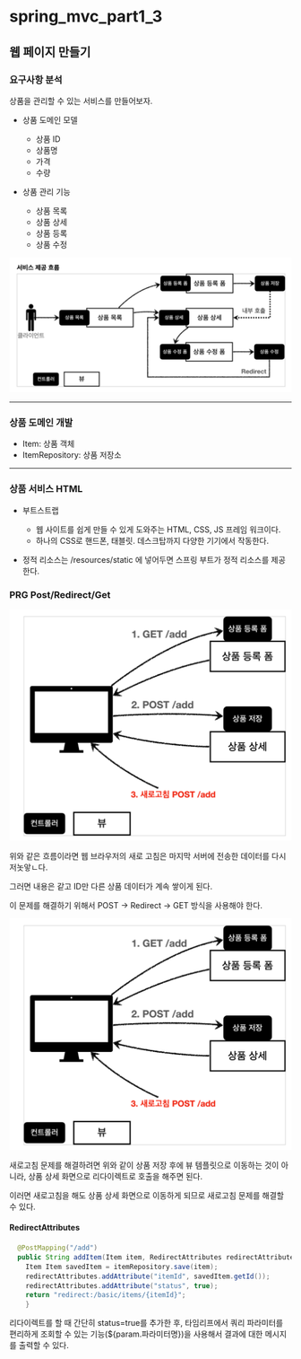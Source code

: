 # spring_mvc_part1_3

## 웹 페이지 만들기

### 요구사항 분석

상품을 관리할 수 있는 서비스를 만들어보자.

- 상품 도메인 모델
    - 상품 ID
    - 상품명
    - 가격
    - 수량

- 상품 관리 기능
    - 상품 목록
    - 상품 상세
    - 상품 등록
    - 상품 수정

![img.png](img/img.png)

---
### 상품 도메인 개발

- Item: 상품 객체
- ItemRepository: 상품 저장소

---
### 상품 서비스 HTML

- 부트스트랩
  - 웹 사이트를 쉽게 만들 수 있게 도와주는 HTML, CSS, JS 프레임 워크이다.
  - 하나의 CSS로 핸드폰, 태블릿. 데스크탑까지 다양한 기기에서 작동한다.

- 정적 리소스는 /resources/static 에 넣어두면 스프링 부트가 정적 리소스를 제공한다.

### PRG Post/Redirect/Get

![img_3.png](img/img_3.png)

위와 같은 흐름이라면 웹 브라우저의 새로 고침은 마지막 서버에 전송한 데이터를 다시 저놋앟ㄴ다.

그러면 내용은 같고 ID만 다른 상품 데이터가 계속 쌓이게 된다.

이 문제를 해결하기 위해서 POST -> Redirect -> GET 방식을 사용해야 한다.

![img_4.png](img/img_4.png)

새로고침 문제를 해결하려면 위와 같이 상품 저장 후에 뷰 템플릿으로 이동하는 것이 아니라, 상품 상세 화면으로 리다이렉트로 호출을 해주면 된다.

이러면 새로고침을 해도 상품 상세 화면으로 이동하게 되므로 새로고침 문제를 해결할 수 있다.

#### RedirectAttributes

```java
  @PostMapping("/add")
  public String addItem(Item item, RedirectAttributes redirectAttributes) {
    Item Item savedItem = itemRepository.save(item);
    redirectAttributes.addAttribute("itemId", savedItem.getId());
    redirectAttributes.addAttribute("status", true);
    return "redirect:/basic/items/{itemId}";
    }
```

리다이렉트를 할 때 간단히 status=true를 추가한 후, 타임리프에서 쿼리 파라미터를 편리하게 조회할 수 있는 기능(${param.파라미터명})을 사용해서 결과에 대한 메시지를 출력할 수 있다.




